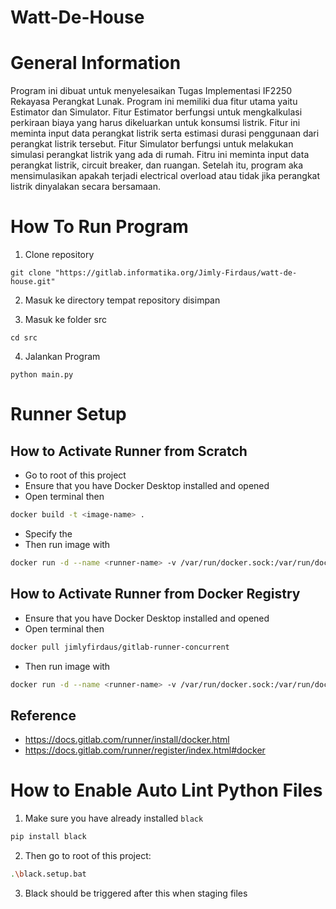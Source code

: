 # Watt-De-House

# General Information
Program ini dibuat untuk menyelesaikan Tugas Implementasi IF2250 Rekayasa Perangkat Lunak. Program ini memiliki dua fitur utama yaitu Estimator dan Simulator. Fitur Estimator berfungsi untuk mengkalkulasi perkiraan biaya yang harus dikeluarkan untuk konsumsi listrik. Fitur ini meminta input data perangkat listrik serta estimasi durasi penggunaan dari perangkat listrik tersebut. Fitur Simulator berfungsi untuk melakukan simulasi perangkat listrik yang ada di rumah. Fitru ini meminta input data perangkat listrik, circuit breaker, dan ruangan. Setelah itu, program aka mensimulasikan apakah terjadi electrical overload atau tidak jika perangkat listrik dinyalakan secara bersamaan. 

# How To Run Program
1. Clone repository
```
git clone "https://gitlab.informatika.org/Jimly-Firdaus/watt-de-house.git"
```
2. Masuk ke directory tempat repository disimpan

3. Masuk ke folder src
```
cd src
```
4. Jalankan Program
```
python main.py
```


# Runner Setup
## How to Activate Runner from Scratch
* Go to root of this project
* Ensure that you have Docker Desktop installed and opened
* Open terminal then 
```bash
docker build -t <image-name> .
```
* Specify the <image-name>
* Then run image with
```bash
docker run -d --name <runner-name> -v /var/run/docker.sock:/var/run/docker.sock <image-name>:<version>
```

## How to Activate Runner from Docker Registry
* Ensure that you have Docker Desktop installed and opened
* Open terminal then
```bash
docker pull jimlyfirdaus/gitlab-runner-concurrent
```
* Then run image with
```bash
docker run -d --name <runner-name> -v /var/run/docker.sock:/var/run/docker.sock <image-name>:<version>
```

## Reference
* https://docs.gitlab.com/runner/install/docker.html
* https://docs.gitlab.com/runner/register/index.html#docker

# How to Enable Auto Lint Python Files
1. Make sure you have already installed `black`
```bash
pip install black
``` 
2. Then go to root of this project:
```bash
.\black.setup.bat
```
3. Black should be triggered after this when staging files
